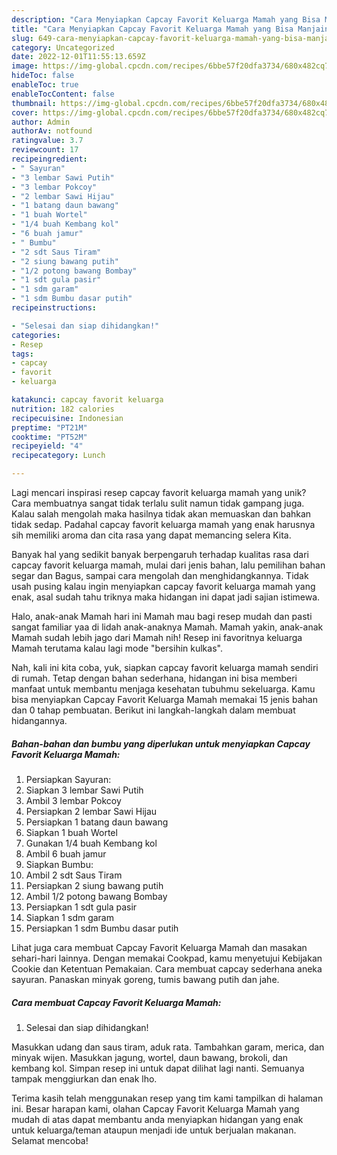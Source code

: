 ```yaml
---
description: "Cara Menyiapkan Capcay Favorit Keluarga Mamah yang Bisa Manjain Lidah"
title: "Cara Menyiapkan Capcay Favorit Keluarga Mamah yang Bisa Manjain Lidah"
slug: 649-cara-menyiapkan-capcay-favorit-keluarga-mamah-yang-bisa-manjain-lidah
category: Uncategorized
date: 2022-12-01T11:55:13.659Z
image: https://img-global.cpcdn.com/recipes/6bbe57f20dfa3734/680x482cq70/capcay-favorit-keluarga-mamah-foto-resep-utama.jpg
hideToc: false
enableToc: true
enableTocContent: false
thumbnail: https://img-global.cpcdn.com/recipes/6bbe57f20dfa3734/680x482cq70/capcay-favorit-keluarga-mamah-foto-resep-utama.jpg
cover: https://img-global.cpcdn.com/recipes/6bbe57f20dfa3734/680x482cq70/capcay-favorit-keluarga-mamah-foto-resep-utama.jpg
author: Admin
authorAv: notfound
ratingvalue: 3.7
reviewcount: 17
recipeingredient:
- " Sayuran"
- "3 lembar Sawi Putih"
- "3 lembar Pokcoy"
- "2 lembar Sawi Hijau"
- "1 batang daun bawang"
- "1 buah Wortel"
- "1/4 buah Kembang kol"
- "6 buah jamur"
- " Bumbu"
- "2 sdt Saus Tiram"
- "2 siung bawang putih"
- "1/2 potong bawang Bombay"
- "1 sdt gula pasir"
- "1 sdm garam"
- "1 sdm Bumbu dasar putih"
recipeinstructions:

- "Selesai dan siap dihidangkan!"
categories:
- Resep
tags:
- capcay
- favorit
- keluarga

katakunci: capcay favorit keluarga 
nutrition: 182 calories
recipecuisine: Indonesian
preptime: "PT21M"
cooktime: "PT52M"
recipeyield: "4"
recipecategory: Lunch

---
```





Lagi mencari inspirasi resep capcay favorit keluarga mamah yang unik? Cara membuatnya sangat tidak terlalu sulit namun tidak gampang juga. Kalau salah mengolah maka hasilnya tidak akan memuaskan dan bahkan tidak sedap. Padahal capcay favorit keluarga mamah yang enak harusnya sih memiliki aroma dan cita rasa yang dapat memancing selera Kita.





Banyak hal yang sedikit banyak berpengaruh terhadap kualitas rasa dari capcay favorit keluarga mamah, mulai dari jenis bahan, lalu pemilihan bahan segar dan Bagus, sampai cara mengolah dan menghidangkannya. Tidak usah pusing kalau ingin menyiapkan capcay favorit keluarga mamah yang enak,      asal sudah tahu triknya maka hidangan ini dapat jadi sajian istimewa.














Halo, anak-anak Mamah hari ini Mamah mau bagi resep mudah dan pasti sangat familiar yaa di lidah anak-anaknya Mamah. Mamah yakin, anak-anak Mamah sudah lebih jago dari Mamah nih! Resep ini favoritnya keluarga Mamah terutama kalau lagi mode &#34;bersihin kulkas&#34;.






Nah, kali ini kita coba, yuk, siapkan capcay favorit keluarga mamah sendiri di rumah. Tetap dengan bahan sederhana, hidangan ini bisa memberi manfaat untuk membantu menjaga kesehatan tubuhmu sekeluarga. Kamu bisa menyiapkan Capcay Favorit Keluarga Mamah memakai 15 jenis bahan dan 0 tahap pembuatan. Berikut ini langkah-langkah dalam membuat hidangannya.

<!--inarticleads1-->

##### Bahan-bahan dan bumbu yang diperlukan untuk menyiapkan Capcay Favorit Keluarga Mamah:

1. Persiapkan  Sayuran:
1. Siapkan 3 lembar Sawi Putih
1. Ambil 3 lembar Pokcoy
1. Persiapkan 2 lembar Sawi Hijau
1. Persiapkan 1 batang daun bawang
1. Siapkan 1 buah Wortel
1. Gunakan 1/4 buah Kembang kol
1. Ambil 6 buah jamur
1. Siapkan  Bumbu:
1. Ambil 2 sdt Saus Tiram
1. Persiapkan 2 siung bawang putih
1. Ambil 1/2 potong bawang Bombay
1. Persiapkan 1 sdt gula pasir
1. Siapkan 1 sdm garam
1. Persiapkan 1 sdm Bumbu dasar putih


Lihat juga cara membuat Capcay Favorit Keluarga Mamah dan masakan sehari-hari lainnya. Dengan memakai Cookpad, kamu menyetujui Kebijakan Cookie dan Ketentuan Pemakaian. Cara membuat capcay sederhana aneka sayuran. Panaskan minyak goreng, tumis bawang putih dan jahe. 

<!--inarticleads2-->

##### Cara membuat Capcay Favorit Keluarga Mamah:


1. Selesai dan siap dihidangkan!

Masukkan udang dan saus tiram, aduk rata. Tambahkan garam, merica, dan minyak wijen. Masukkan jagung, wortel, daun bawang, brokoli, dan kembang kol. Simpan resep ini untuk dapat dilihat lagi nanti. Semuanya tampak menggiurkan dan enak lho. 

Terima kasih telah menggunakan resep yang tim kami tampilkan di halaman ini. Besar harapan kami, olahan Capcay Favorit Keluarga Mamah yang mudah di atas dapat membantu anda menyiapkan hidangan yang enak untuk keluarga/teman ataupun menjadi ide untuk berjualan makanan. Selamat mencoba!
